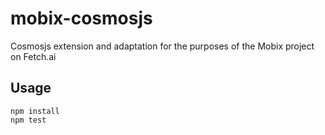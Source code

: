 # mobix-cosmosjs
Cosmosjs extension and adaptation for the purposes of the Mobix project on Fetch.ai

## Usage

```
npm install
npm test
```